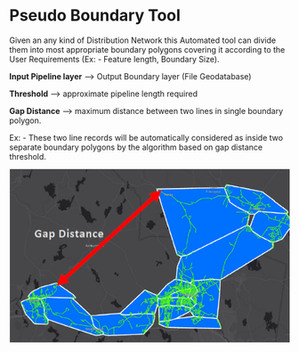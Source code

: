 # Pseudo Boundary Tool

Given an any kind of Distribution Network this Automated tool can divide them into most appropriate boundary polygons covering it according to the User Requirements (Ex: - Feature length, Boundary Size).

**Input Pipeline layer** --> Output Boundary layer (File Geodatabase) 

**Threshold** --> approximate pipeline length required

**Gap Distance** --> maximum distance between two lines in single boundary polygon.


Ex: - These two line records will be automatically considered as inside two separate boundary polygons by the algorithm based on gap distance threshold.

![Alt text](https://github.com/kisalchandula/Python-Geoprocessing-Tool/blob/main/Capture.PNG)
